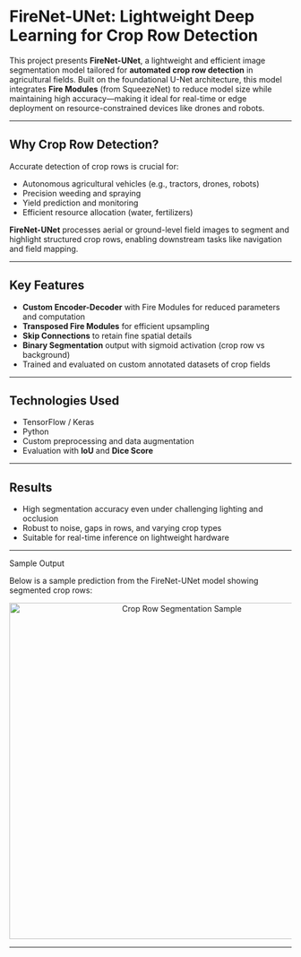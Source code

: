 

 #  FireNet-UNet: Lightweight Deep Learning for Crop Row Detection

This project presents **FireNet-UNet**, a lightweight and efficient image segmentation model tailored for **automated crop row detection** in agricultural fields. Built on the foundational U-Net architecture, this model integrates **Fire Modules** (from SqueezeNet) to reduce model size while maintaining high accuracy—making it ideal for real-time or edge deployment on resource-constrained devices like drones and robots.

---

##  Why Crop Row Detection?

Accurate detection of crop rows is crucial for:

-  Autonomous agricultural vehicles (e.g., tractors, drones, robots)  
-  Precision weeding and spraying  
-  Yield prediction and monitoring  
-  Efficient resource allocation (water, fertilizers)  

**FireNet-UNet** processes aerial or ground-level field images to segment and highlight structured crop rows, enabling downstream tasks like navigation and field mapping.

---

##  Key Features

-  **Custom Encoder-Decoder** with Fire Modules for reduced parameters and computation  
-  **Transposed Fire Modules** for efficient upsampling  
-  **Skip Connections** to retain fine spatial details  
-  **Binary Segmentation** output with sigmoid activation (crop row vs background)  
-  Trained and evaluated on custom annotated datasets of crop fields  

---

##  Technologies Used

-  TensorFlow / Keras  
-  Python   
-  Custom preprocessing and data augmentation  
-  Evaluation with **IoU** and **Dice Score**  

---

##  Results

-  High segmentation accuracy even under challenging lighting and occlusion  
-  Robust to noise, gaps in rows, and varying crop types  
-  Suitable for real-time inference on lightweight hardware  

---

Sample Output

Below is a sample prediction from the FireNet-UNet model showing segmented crop rows:

<p align="center">
  <img src="sample_output/image.png" alt="Crop Row Segmentation Sample" width="600"/>
</p>

---



